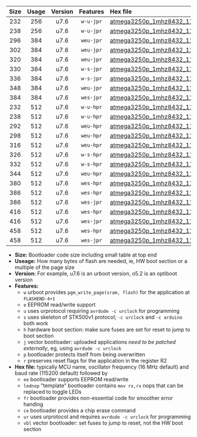 |Size|Usage|Version|Features|Hex file|
|:-:|:-:|:-:|:-:|:--|
|232|256|u7.6|`w-u-jpr`|[atmega3250p_1mhz8432_115200bps_ur_vbl.hex](https://raw.githubusercontent.com/stefanrueger/urboot/main/atmega3250p_1mhz8432_115200bps_ur_vbl.hex)|
|238|256|u7.6|`w-u-jpr`|[atmega3250p_1mhz8432_115200bps_lednop_ur_vbl.hex](https://raw.githubusercontent.com/stefanrueger/urboot/main/atmega3250p_1mhz8432_115200bps_lednop_ur_vbl.hex)|
|296|384|u7.6|`weu-jpr`|[atmega3250p_1mhz8432_115200bps_ee_ur_vbl.hex](https://raw.githubusercontent.com/stefanrueger/urboot/main/atmega3250p_1mhz8432_115200bps_ee_ur_vbl.hex)|
|302|384|u7.6|`weu-jpr`|[atmega3250p_1mhz8432_115200bps_ee_lednop_ur_vbl.hex](https://raw.githubusercontent.com/stefanrueger/urboot/main/atmega3250p_1mhz8432_115200bps_ee_lednop_ur_vbl.hex)|
|320|384|u7.6|`weu-jpr`|[atmega3250p_1mhz8432_115200bps_ee_lednop_fr_ur_vbl.hex](https://raw.githubusercontent.com/stefanrueger/urboot/main/atmega3250p_1mhz8432_115200bps_ee_lednop_fr_ur_vbl.hex)|
|330|384|u7.6|`w-s-jpr`|[atmega3250p_1mhz8432_115200bps_vbl.hex](https://raw.githubusercontent.com/stefanrueger/urboot/main/atmega3250p_1mhz8432_115200bps_vbl.hex)|
|336|384|u7.6|`w-s-jpr`|[atmega3250p_1mhz8432_115200bps_lednop_vbl.hex](https://raw.githubusercontent.com/stefanrueger/urboot/main/atmega3250p_1mhz8432_115200bps_lednop_vbl.hex)|
|348|384|u7.6|`weu-jpr`|[atmega3250p_1mhz8432_115200bps_ee_lednop_fr_ce_ur_vbl.hex](https://raw.githubusercontent.com/stefanrueger/urboot/main/atmega3250p_1mhz8432_115200bps_ee_lednop_fr_ce_ur_vbl.hex)|
|384|384|u7.6|`wes-jpr`|[atmega3250p_1mhz8432_115200bps_ee_vbl.hex](https://raw.githubusercontent.com/stefanrueger/urboot/main/atmega3250p_1mhz8432_115200bps_ee_vbl.hex)|
|232|512|u7.6|`w-u-hpr`|[atmega3250p_1mhz8432_115200bps_ur.hex](https://raw.githubusercontent.com/stefanrueger/urboot/main/atmega3250p_1mhz8432_115200bps_ur.hex)|
|238|512|u7.6|`w-u-hpr`|[atmega3250p_1mhz8432_115200bps_lednop_ur.hex](https://raw.githubusercontent.com/stefanrueger/urboot/main/atmega3250p_1mhz8432_115200bps_lednop_ur.hex)|
|292|512|u7.6|`weu-hpr`|[atmega3250p_1mhz8432_115200bps_ee_ur.hex](https://raw.githubusercontent.com/stefanrueger/urboot/main/atmega3250p_1mhz8432_115200bps_ee_ur.hex)|
|298|512|u7.6|`weu-hpr`|[atmega3250p_1mhz8432_115200bps_ee_lednop_ur.hex](https://raw.githubusercontent.com/stefanrueger/urboot/main/atmega3250p_1mhz8432_115200bps_ee_lednop_ur.hex)|
|316|512|u7.6|`weu-hpr`|[atmega3250p_1mhz8432_115200bps_ee_lednop_fr_ur.hex](https://raw.githubusercontent.com/stefanrueger/urboot/main/atmega3250p_1mhz8432_115200bps_ee_lednop_fr_ur.hex)|
|326|512|u7.6|`w-s-hpr`|[atmega3250p_1mhz8432_115200bps.hex](https://raw.githubusercontent.com/stefanrueger/urboot/main/atmega3250p_1mhz8432_115200bps.hex)|
|332|512|u7.6|`w-s-hpr`|[atmega3250p_1mhz8432_115200bps_lednop.hex](https://raw.githubusercontent.com/stefanrueger/urboot/main/atmega3250p_1mhz8432_115200bps_lednop.hex)|
|344|512|u7.6|`weu-hpr`|[atmega3250p_1mhz8432_115200bps_ee_lednop_fr_ce_ur.hex](https://raw.githubusercontent.com/stefanrueger/urboot/main/atmega3250p_1mhz8432_115200bps_ee_lednop_fr_ce_ur.hex)|
|380|512|u7.6|`wes-hpr`|[atmega3250p_1mhz8432_115200bps_ee.hex](https://raw.githubusercontent.com/stefanrueger/urboot/main/atmega3250p_1mhz8432_115200bps_ee.hex)|
|386|512|u7.6|`wes-hpr`|[atmega3250p_1mhz8432_115200bps_ee_lednop.hex](https://raw.githubusercontent.com/stefanrueger/urboot/main/atmega3250p_1mhz8432_115200bps_ee_lednop.hex)|
|386|512|u7.6|`wes-jpr`|[atmega3250p_1mhz8432_115200bps_ee_lednop_vbl.hex](https://raw.githubusercontent.com/stefanrueger/urboot/main/atmega3250p_1mhz8432_115200bps_ee_lednop_vbl.hex)|
|416|512|u7.6|`wes-hpr`|[atmega3250p_1mhz8432_115200bps_ee_lednop_fr.hex](https://raw.githubusercontent.com/stefanrueger/urboot/main/atmega3250p_1mhz8432_115200bps_ee_lednop_fr.hex)|
|416|512|u7.6|`wes-jpr`|[atmega3250p_1mhz8432_115200bps_ee_lednop_fr_vbl.hex](https://raw.githubusercontent.com/stefanrueger/urboot/main/atmega3250p_1mhz8432_115200bps_ee_lednop_fr_vbl.hex)|
|458|512|u7.6|`wes-hpr`|[atmega3250p_1mhz8432_115200bps_ee_lednop_fr_ce.hex](https://raw.githubusercontent.com/stefanrueger/urboot/main/atmega3250p_1mhz8432_115200bps_ee_lednop_fr_ce.hex)|
|458|512|u7.6|`wes-jpr`|[atmega3250p_1mhz8432_115200bps_ee_lednop_fr_ce_vbl.hex](https://raw.githubusercontent.com/stefanrueger/urboot/main/atmega3250p_1mhz8432_115200bps_ee_lednop_fr_ce_vbl.hex)|

- **Size:** Bootloader code size including small table at top end
- **Useage:** How many bytes of flash are needed, ie, HW boot section or a multiple of the page size
- **Version:** For example, u7.6 is an urboot version, o5.2 is an optiboot version
- **Features:**
  + `w` urboot provides `pgm_write_page(sram, flash)` for the application at `FLASHEND-4+1`
  + `e` EEPROM read/write support
  + `u` uses urprotocol requiring `avrdude -c urclock` for programming
  + `s` uses skeleton of STK500v1 protocol; `-c urclock` and `-c arduino` both work
  + `h` hardware boot section: make sure fuses are set for reset to jump to boot section
  + `j` vector bootloader: uploaded applications *need to be patched externally*, eg, using `avrdude -c urclock`
  + `p` bootloader protects itself from being overwritten
  + `r` preserves reset flags for the application in the register R2
- **Hex file:** typically MCU name, oscillator frequency (16 MHz default) and baud rate (115200 default) followed by
  + `ee` bootloader supports EEPROM read/write
  + `lednop` "template" bootloader contains `mov rx,rx` nops that can be replaced to toggle LEDs
  + `fr` bootloader provides non-essential code for smoother error handing
  + `ce` bootloader provides a chip erase command
  + `ur` uses urprotocol and requires `avrdude -c urclock` for programming
  + `vbl` vector bootloader: set fuses to jump to reset, not the HW boot section

